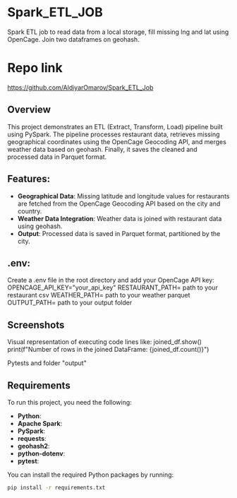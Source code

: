 # Spark_ETL_JOB
Spark ETL job to read data from a local storage, fill missing lng and lat using OpenCage. Join two dataframes on geohash.
# Repo link
https://github.com/AldiyarOmarov/Spark_ETL_Job

## Overview
This project demonstrates an ETL (Extract, Transform, Load) pipeline built using PySpark. The pipeline processes restaurant data, retrieves missing geographical coordinates using the OpenCage Geocoding API, and merges weather data based on geohash. Finally, it saves the cleaned and processed data in Parquet format.

## Features:
- **Geographical Data**: Missing latitude and longitude values for restaurants are fetched from the OpenCage Geocoding API based on the city and country.
- **Weather Data Integration**: Weather data is joined with restaurant data using geohash.
- **Output**: Processed data is saved in Parquet format, partitioned by the city.

## .env:
Create a .env file in the root directory and add your OpenCage API key:
OPENCAGE_API_KEY="your_api_key"
RESTAURANT_PATH= path to your restaurant csv
WEATHER_PATH= path to your weather parquet
OUTPUT_PATH= path to your output folder


## Screenshots
Visual representation of executing code lines like:
joined_df.show()
print(f"Number of rows in the joined DataFrame: {joined_df.count()}")

Pytests and folder "output"
## Requirements

To run this project, you need the following:

- **Python**:
- **Apache Spark**:
- **PySpark**: 
- **requests**: 
- **geohash2**: 
- **python-dotenv**: 
- **pytest**: 

You can install the required Python packages by running:

```bash
pip install -r requirements.txt

